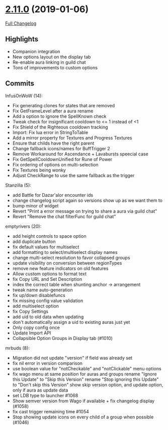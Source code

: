 # [2.11.0](https://github.com/WeakAuras/WeakAuras2/tree/2.11.0) (2019-01-06)

[Full Changelog](https://github.com/WeakAuras/WeakAuras2/compare/2.10.11...2.11.0)

## Highlights

 - Companion integration
- New options layout on the display tab
- Re-enable aura linking in guild chat
- Tons of improvements to custom options 

## Commits

InfusOnWoW (14):

- Fix generating clones for states that are removed
- Fix GetFrameLevel after a aura rename
- Add a option to ignore the SpellKnown check
- Tweak check for insignificant cooldown to <= 1 instead of <1
- Fix Shield of the Righteous cooldown tracking
- Import: Fix lua error in StringToTable
- Add a mirror property for Textures and Progress Textures
- Ensure that childs have the right parent
- Change fallback icons/names for BuffTrigger 2
- Remove Workaround for Ascendance + Lavabursts speecial case
- Fix GetSpellCooldownUnified for Rune of Power
- Fix ordering of options on multi-selection
- Fix Textures being wonky
- Adjust CheckRange to use the same fallback as the trigger

Stanzilla (5):

- add Battle for Dazar'alor encounter ids
- change changelog script again so versions show up as we want them to
- bump minor of widget
- Revert "Print a error message on trying to share a aura via guild chat"
- Revert "Remove the chat filterFunc for guild chat"

emptyrivers (20):

- add height controls to space option
- add duplicate button
- fix default values for multiselect
- add formatting to select/multiselect display names
- change multi-select resolution to favor collapsed groups
- update visibility on conversion between regionTypes
- remove new feature indicators on old features
- Allow custom options to format text
- fix Copy URL and Set Description
- index the correct table when shunting anchor -> arrangement
- tweak name auto-generation
- fix up/down disablefuncs
- fix missing config value validation
- add multiselect option
- fix Copy Settings
- add uid to old data when updating
- don't automatically assign a uid to existing auras just yet
- Only copy config once
- Update Import API
- Collapsible Option Groups in Display tab (#1010)

mrbuds (8):

- Migration did not update "version" if field was already set
- fix nil error in version comparison
- use boolean value for "notCheckable" and "notClickable" menu options
- fix wago menu at same position for auras and groups rename "Ignore this Update" to "Skip this Version" rename "Stop ignoring this Update" to "Don't skip this Version" show skip version option, and update option, only if aura as update data
- set LDB type to launcher #1068
- Show semver version from Wago if available + fix changelog display (#1058)
- fix cast trigger remaining time #1054
- Stop showing update icons on every child of a group when possible (#1046)

